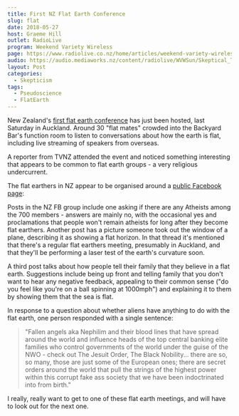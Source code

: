 ```yaml
---
title: First NZ Flat Earth Conference
slug: flat
date: 2018-05-27
host: Graeme Hill
outlet: RadioLive
program: Weekend Variety Wireless
page: https://www.radiolive.co.nz/home/articles/weekend-variety-wireless/2018/05/skeptical-thoughts--flat-earthers--lochness-monster.html
audio: https://audio.mediaworks.nz/content/radiolive/WVWSun/Skeptical_Thoughts_27_05.mp3
layout: Post
categories:
  - Skepticism
tags:
  - Pseudoscience
  - FlatEarth
---
```


New Zealand's [first flat earth conference](https://www.facebook.com/renewsnz/videos/325896241277213/) has just been hosted, last Saturday in Auckland. Around 30 "flat mates" crowded into the Backyard Bar's function room to listen to conversations about how the earth is flat, including live streaming of speakers from overseas.

<!-- more -->

A reporter from TVNZ attended the event and noticed something interesting that appears to be common to flat earth groups - a very religious undercurrent.

The flat earthers in NZ appear to be organised around a [public Facebook page](https://www.facebook.com/groups/flatearthnz/):

Posts in the NZ FB group include one asking if there are any Atheists among the 700 members - answers are mainly no, with the occasional yes and proclamations that people won't remain atheists for long after they become flat earthers. Another post has a picture someone took out the window of a plane, describing it as showing a flat horizon. In that thread it's mentioned that there's a regular flat earthers meeting, presumably in Auckland, and that they'll be performing a laser test of the earth's curvature soon.

A third post talks about how people tell their family that they believe in a flat earth. Suggestions include being up front and telling family that you don't want to hear any negative feedback, appealing to their common sense ("do you feel like you're on a ball spinning at 1000mph") and explaining it to them by showing them that the sea is flat.

In response to a question about whether aliens have anything to do with the flat earth, one person responded with a single sentence:

> "Fallen angels aka Nephilim and their blood lines that have spread around the world and influence heads of the top central banking elite families who control governments of the world under the guise of the NWO - check out The Jesuit Order, The Black Nobility... there are so, so many, those are just some of the European ones; there are secret orders around the world that pull the strings of the highest power within this corrupt fake ass society that we have been indoctrinated into from birth."

I really, really want to get to one of these flat earth meetings, and will have to look out for the next one.
